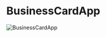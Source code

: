 # BusinessCardApp

![BusinessCardApp](https://github.com/mustafaemreucakli/BusinessCardApp/assets/73758831/b8ec56cc-bbb8-41f0-a98a-13dd3b4c5c42)
